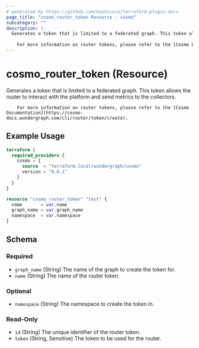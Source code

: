 ```yaml
---
# generated by https://github.com/hashicorp/terraform-plugin-docs
page_title: "cosmo_router_token Resource - cosmo"
subcategory: ""
description: |-
  Generates a token that is limited to a federated graph. This token allows the router to interact with the platform and send metrics to the collectors.
  
  	For more information on router tokens, please refer to the [Cosmo Documentation](https://cosmo-docs.wundergraph.com/cli/router/token/create).
---
```


# cosmo_router_token (Resource)

Generates a token that is limited to a federated graph. This token allows the router to interact with the platform and send metrics to the collectors.

		For more information on router tokens, please refer to the [Cosmo Documentation](https://cosmo-docs.wundergraph.com/cli/router/token/create).

## Example Usage

```terraform
terraform {
  required_providers {
    cosmo = {
      source  = "terraform.local/wundergraph/cosmo"
      version = "0.0.1"
    }
  }
}

resource "cosmo_router_token" "test" {
  name       = var.name
  graph_name = var.graph_name
  namespace  = var.namespace
}
```

<!-- schema generated by tfplugindocs -->
## Schema

### Required

- `graph_name` (String) The name of the graph to create the token for.
- `name` (String) The name of the router token.

### Optional

- `namespace` (String) The namespace to create the token in.

### Read-Only

- `id` (String) The unique identifier of the router token.
- `token` (String, Sensitive) The token to be used for the router.
